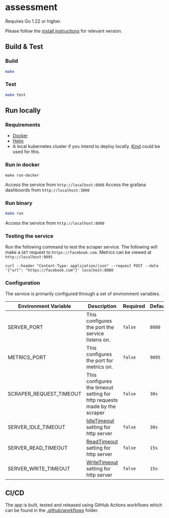 # assessment

Requires Go 1.22 or higher.

Please follow the [install instructions](https://golang.org/doc/install) for relevant version.

## Build & Test

### Build

```bash
make
```

### Test

```bash
make test
```

## Run locally

### Requirements

- [Docker](https://docs.docker.com/engine/install/)
- [Helm](https://helm.sh/docs/intro/install/)
- A local kubernetes cluster if you intend to deploy locally. [Kind](https://kind.sigs.k8s.io/docs/user/quick-start/#installation) could be used for this.

### Run in docker

```
make run-docker
```

Access the service from `http://localhost:8080`
Access the grafana dashboords from `http://localhost:3000`

### Run binary

```bash
make run
```

Access the service from `http://localhost:8080`

### Testing the service

Run the following command to test the scraper service. The following will make a `GET` request to `https://facebook.com`. Metrics can be viewed at `http://localhost:9095`

```
curl --header "Content-Type: application/json" --request POST --data '{"url": "https://facebook.com"}' localhost:8080
```

### Configuration

The service is primarily configured through a set of environment variables.

| Environment Variable    | Description                                                                             | Required | Default |
| ----------------------- | --------------------------------------------------------------------------------------- | -------- | ------- |
| SERVER_PORT             | This configures the port the service listens on.                                        | `false`  | `8080`  |
| METRICS_PORT            | This configures the port for metrics on.                                                | `false`  | `9095`  |
| SCRAPER_REQUEST_TIMEOUT | This configures the timeout setting for http requests made by the scraper               | `false`  | `30s`   |
| SERVER_IDLE_TIMEOUT     | [IdleTimeout](https://pkg.go.dev/net/http#Server.IdleTimeout) setting for http server   | `false`  | `30s`   |
| SERVER_READ_TIMEOUT     | [ReadTimeout](https://pkg.go.dev/net/http#Server.ReadTimeout) setting for http server   | `false`  | `15s`   |
| SERVER_WRITE_TIMEOUT    | [WriteTimeout](https://pkg.go.dev/net/http#Server.WriteTimeout) setting for http server | `false`  | `15s`   |

## CI/CD

The app is built, tested and released using GitHub Actions workflows which can be found in the [.github/workflows](.github/workflows) folder.
